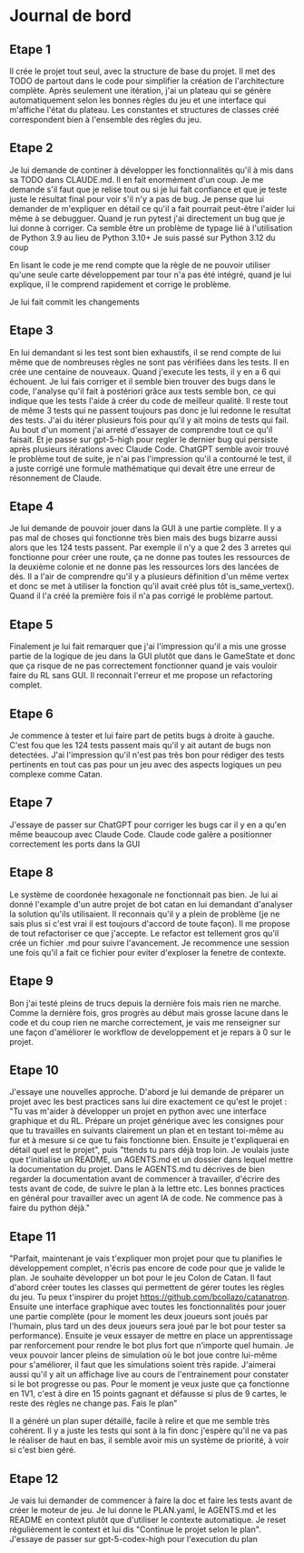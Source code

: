 # Journal de bord

## Etape 1
Il crée le projet tout seul, avec la structure de base du projet. Il met des TODO de partout dans le code pour simplifier la création de l'architecture complète. Après seulement une itération, j'ai un plateau qui se génère automatiquement selon les bonnes règles du jeu et une interface qui m'affiche l'état du plateau.
Les constantes et structures de classes créé correspondent bien à l'ensemble des règles du jeu.

## Etape 2
Je lui demande de continer à développer les fonctionnalités qu'il à mis dans sa TODO dans CLAUDE.md.
Il en fait enormément d'un coup. Je me demande s'il faut que je relise tout ou si je lui fait confiance et que je teste juste le résultat final pour voir s'il n'y a pas de bug.
Je pense que lui demander de m'expliquer en détail ce qu'il a fait pourrait peut-être l'aider lui même à se debugguer.
Quand je run pytest j'ai directement un bug que je lui donne à corriger. Ca semble être un problème de typage lié à l'utilisation de Python 3.9 au lieu de Python 3.10+
Je suis passé sur Python 3.12 du coup

En lisant le code je me rend compte que la règle de ne pouvoir utiliser qu'une seule carte développement par tour n'a pas été intégré, quand je lui explique, il le comprend rapidement et corrige le problème.

Je lui fait commit les changements

## Etape 3
En lui demandant si les test sont bien exhaustifs, il se rend compte de lui même que de nombreuses règles ne sont pas vérifiées dans les tests.
Il en crée une centaine de nouveaux.
Quand j'execute les tests, il y en a 6 qui échouent. Je lui fais corriger et il semble bien trouver des bugs dans le code, l'analyse qu'il fait à postériori grâce aux tests semble bon, ce qui indique que les tests l'aide à créer du code de meilleur qualité.
Il reste tout de même 3 tests qui ne passent toujours pas donc je lui redonne le resultat des tests.
J'ai du itérer plusieurs fois pour qu'il y ait moins de tests qui fail. Au bout d'un moment j'ai arreté d'essayer de comprendre tout ce qu'il faisait.
Et je passe sur gpt-5-high pour regler le dernier bug qui persiste après plusieurs itérations avec Claude Code. 
ChatGPT semble avoir trouvé le problème tout de suite, je n'ai pas l'impression qu'il a contourné le test, il a juste corrigé une formule mathématique qui devait être une erreur de résonnement de Claude.

## Etape 4
Je lui demande de pouvoir jouer dans la GUI à une partie complète. Il y a pas mal de choses qui fonctionne très bien mais des bugs bizarre aussi alors que les 124 tests passent. Par exemple il n'y a que 2 des 3 arretes qui fonctionne pour créer une route, ça ne donne pas toutes les ressources de la deuxième colonie et ne donne pas les ressources lors des lancées de dés.
Il a l'air de comprendre qu'il y a plusieurs définition d'un même vertex et donc se met à utiliser la fonction qu'il avait créé plus tôt is_same_vertex(). Quand il l'a créé la première fois il n'a pas corrigé le problème partout.

## Etape 5
Finalement je lui fait remarquer que j'ai l'impression qu'il a mis une grosse partie de la logique de jeu dans la GUI plutôt que dans le GameState et donc que ça risque de ne pas correctement fonctionner quand je vais vouloir faire du RL sans GUI. Il reconnait l'erreur et me propose un refactoring complet.

## Etape 6
Je commence à tester et lui faire part de petits bugs à droite à gauche. C'est fou que les 124 tests passent mais qu'il y ait autant de bugs non detectées. J'ai l'impression qu'il n'est pas très bon pour rédiger des tests pertinents en tout cas pas pour un jeu avec des aspects logiques un peu complexe comme Catan.

## Etape 7
J'essaye de passer sur ChatGPT pour corriger les bugs car il y en a qu'en même beaucoup avec Claude Code.
Claude code galère a positionner correctement les ports dans la GUI

## Etape 8
Le système de coordonée hexagonale ne fonctionnait pas bien.
Je lui ai donné l'example d'un autre projet de bot catan en lui demandant d'analyser la solution qu'ils utilisaient. Il reconnais qu'il y a plein de problème (je ne sais plus si c'est vrai il est toujours d'accord de toute façon). Il me propose de tout refactoriser ce que j'accepte. Le refactor est tellement gros qu'il crée un fichier .md pour suivre l'avancement.
Je recommence une session une fois qu'il a fait ce fichier pour eviter d'exploser la fenetre de contexte.

## Etape 9
Bon j'ai testé pleins de trucs depuis la dernière fois mais rien ne marche. Comme la dernière fois, gros progrès au début mais grosse lacune dans le code et du coup rien ne marche correctement, je vais me renseigner sur une façon d'améliorer le workflow de developpement et je repars à 0 sur le projet.

## Etape 10
J'essaye une nouvelles approche. D'abord je lui demande de préparer un projet avec les best practices sans lui dire exactement ce qu'est le projet : "Tu vas m'aider à développer un projet en python avec une interface graphique et du RL. Prépare un projet générique avec les consignes pour que tu travailles en suivants clairement un plan et en testant toi-même au fur et à mesure si ce que tu fais fonctionne bien. Ensuite je t'expliquerai en détail quel est le projet", puis "ttends tu pars déjà trop loin. Je voulais juste que t'initialise un README, un AGENTS.md et un dossier dans lequel mettre la documentation du projet. Dans le AGENTS.md tu décrives de bien regarder la documentation avant de commencer à travailler, d'écrire des tests avant de code, de suivre le plan à la lettre etc. Les bonnes practices en général pour travailler avec un agent IA de code. Ne commence pas à faire du python déjà."

## Etape 11
"Parfait, maintenant je vais t'expliquer mon projet pour que tu planifies le développement complet, n'écris pas encore de code pour que je valide le plan. Je souhaite développer un bot pour le jeu Colon de Catan. Il faut d'abord créer toutes les classes qui permettent de gérer toutes les règles du jeu. Tu peux t'inspirer du projet https://github.com/bcollazo/catanatron. Ensuite une interface graphique avec toutes les fonctionnalités pour jouer une partie complète (pour le moment les deux joueurs sont joués par l'humain, plus tard un des deux joueurs sera joué par le bot pour tester sa performance). Ensuite je veux essayer de mettre en place un apprentissage par renforcement pour rendre le bot plus fort que n'importe quel humain. Je veux pouvoir lancer pleins de simulation où le bot joue contre lui-même pour s'améliorer, il faut que les simulations soient très rapide. J'aimerai aussi qu'il y ait un affichage live au cours de l'entrainement pour constater si le bot progresse ou pas. Pour le moment je veux juste que ça fonctionne en 1V1, c'est à dire en 15 points gagnant et défausse si plus de 9 cartes, le reste des règles ne change pas. Fais le plan"

Il a généré un plan super détaillé, facile à relire et que me semble très cohérent. Il y a juste les tests qui sont à la fin donc j'espère qu'il ne va pas le réaliser de haut en bas, il semble avoir mis un système de priorité, à voir si c'est bien géré.

## Etape 12
Je vais lui demander de commencer à faire la doc et faire les tests avant de créer le moteur de jeu. Je lui donne le PLAN.yaml, le AGENTS.md et les README en context plutôt que d'utiliser le contexte automatique. Je reset régulièrement le context et lui dis "Continue le projet selon le plan". J'essaye de passer sur gpt-5-codex-high pour l'execution du plan